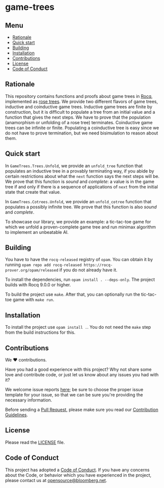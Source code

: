 # game-trees

## Menu

- [Rationale](#rationale)
- [Quick start](#quick-start)
- [Building](#building)
- [Installation](#installation)
- [Contributions](#contributions)
- [License](#license)
- [Code of Conduct](#code-of-conduct)

## Rationale

This repository contains functions and proofs about game trees in [Rocq](https://rocq-prover.org/), implemented as [rose trees](https://en.wikipedia.org/wiki/Rose_tree). We provide two different flavors of game trees, inductive and coinductive game trees. Inductive game trees are finite by construction, but it is difficult to populate a tree from an initial value and a function that gives the next steps. We have to prove that the population (anamorphism or unfolding of a rose tree) terminates. Coinductive game trees can be infinite or finite. Populating a coinductive tree is easy since we do not have to prove termination, but we need bisimulation to reason about them.

## Quick start

In `GameTrees.Trees.Unfold`, we provide an `unfold_tree` function that populates an inductive tree in a provably terminating way, if you abide by certain restrictions about what the `next` function says the next steps will be. We prove that this function is *sound* and *complete*: a value is in the game tree if and only if there is a sequence of applications of `next` from the initial state that create that value.

In `GameTrees.Cotrees.Unfold`, we provide an `unfold_cotree` function that populates a possibly infinite tree. We prove that this function is also *sound* and *complete*.

To showcase our library, we provide an example: a tic-tac-toe game for which we unfold a proven-complete game tree and run minimax algorithm to implement an unbeatable AI.

## Building

You have to have the `rocq-released` registry of `opam`. You can obtain it by running `opam repo add rocq-released https://rocq-prover.org/opam/released` if you do not already have it.

To install the dependencies, run `opam install . --deps-only`. The project builds with Rocq 9.0.0 or higher.

To build the project use `make`. After that, you can optionally run the tic-tac-toe game with `make run`.

## Installation

To install the project use `opam install .`. You do not need the `make` step from the build instructions for this.

## Contributions

We :heart: contributions.

Have you had a good experience with this project? Why not share some love and contribute code, or just let us know about any issues you had with it?

We welcome issue reports [here](../../issues); be sure to choose the proper issue template for your issue, so that we can be sure you're providing the necessary information.

Before sending a [Pull Request](../../pulls), please make sure you read our
[Contribution Guidelines](https://github.com/bloomberg/.github/blob/master/CONTRIBUTING.md).

## License

Please read the [LICENSE](LICENSE) file.

## Code of Conduct

This project has adopted a [Code of Conduct](https://github.com/bloomberg/.github/blob/master/CODE_OF_CONDUCT.md).
If you have any concerns about the Code, or behavior which you have experienced in the project, please
contact us at opensource@bloomberg.net.
